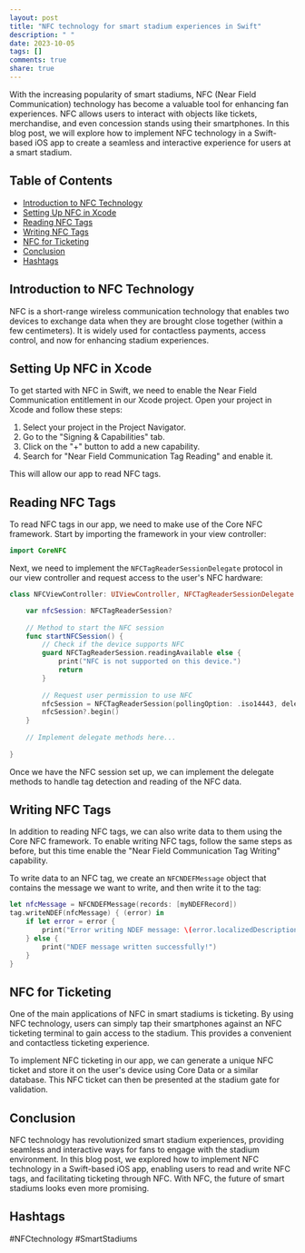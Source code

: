 ```yaml
---
layout: post
title: "NFC technology for smart stadium experiences in Swift"
description: " "
date: 2023-10-05
tags: []
comments: true
share: true
---
```


With the increasing popularity of smart stadiums, NFC (Near Field Communication) technology has become a valuable tool for enhancing fan experiences. NFC allows users to interact with objects like tickets, merchandise, and even concession stands using their smartphones. In this blog post, we will explore how to implement NFC technology in a Swift-based iOS app to create a seamless and interactive experience for users at a smart stadium.

## Table of Contents

- [Introduction to NFC Technology](#introduction-to-nfc-technology)
- [Setting Up NFC in Xcode](#setting-up-nfc-in-xcode)
- [Reading NFC Tags](#reading-nfc-tags)
- [Writing NFC Tags](#writing-nfc-tags)
- [NFC for Ticketing](#nfc-for-ticketing)
- [Conclusion](#conclusion)
- [Hashtags](#hashtags)

## Introduction to NFC Technology

NFC is a short-range wireless communication technology that enables two devices to exchange data when they are brought close together (within a few centimeters). It is widely used for contactless payments, access control, and now for enhancing stadium experiences.

## Setting Up NFC in Xcode

To get started with NFC in Swift, we need to enable the Near Field Communication entitlement in our Xcode project. Open your project in Xcode and follow these steps:

1. Select your project in the Project Navigator.
2. Go to the "Signing & Capabilities" tab.
3. Click on the "+" button to add a new capability.
4. Search for "Near Field Communication Tag Reading" and enable it.

This will allow our app to read NFC tags.

## Reading NFC Tags

To read NFC tags in our app, we need to make use of the Core NFC framework. Start by importing the framework in your view controller:

```swift
import CoreNFC
```

Next, we need to implement the `NFCTagReaderSessionDelegate` protocol in our view controller and request access to the user's NFC hardware:

```swift
class NFCViewController: UIViewController, NFCTagReaderSessionDelegate {

    var nfcSession: NFCTagReaderSession?
    
    // Method to start the NFC session
    func startNFCSession() {
        // Check if the device supports NFC
        guard NFCTagReaderSession.readingAvailable else {
            print("NFC is not supported on this device.")
            return
        }
        
        // Request user permission to use NFC
        nfcSession = NFCTagReaderSession(pollingOption: .iso14443, delegate: self, queue: nil)
        nfcSession?.begin()
    }
    
    // Implement delegate methods here...
    
}
```

Once we have the NFC session set up, we can implement the delegate methods to handle tag detection and reading of the NFC data.

## Writing NFC Tags

In addition to reading NFC tags, we can also write data to them using the Core NFC framework. To enable writing NFC tags, follow the same steps as before, but this time enable the "Near Field Communication Tag Writing" capability.

To write data to an NFC tag, we create an `NFCNDEFMessage` object that contains the message we want to write, and then write it to the tag:

```swift
let nfcMessage = NFCNDEFMessage(records: [myNDEFRecord])
tag.writeNDEF(nfcMessage) { (error) in
    if let error = error {
        print("Error writing NDEF message: \(error.localizedDescription)")
    } else {
        print("NDEF message written successfully!")
    }
}
```

## NFC for Ticketing

One of the main applications of NFC in smart stadiums is ticketing. By using NFC technology, users can simply tap their smartphones against an NFC ticketing terminal to gain access to the stadium. This provides a convenient and contactless ticketing experience.

To implement NFC ticketing in our app, we can generate a unique NFC ticket and store it on the user's device using Core Data or a similar database. This NFC ticket can then be presented at the stadium gate for validation.

## Conclusion

NFC technology has revolutionized smart stadium experiences, providing seamless and interactive ways for fans to engage with the stadium environment. In this blog post, we explored how to implement NFC technology in a Swift-based iOS app, enabling users to read and write NFC tags, and facilitating ticketing through NFC. With NFC, the future of smart stadiums looks even more promising.

## Hashtags

#NFCtechnology #SmartStadiums